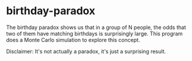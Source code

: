 # birthday-paradox

The birthday paradox shows us that in a group of N people, the odds
that two of them have matching birthdays is surprisingly large.
This program does a Monte Carlo simulation to explore this concept.

Disclaimer: It's not actually a paradox, it's just a surprising result.
